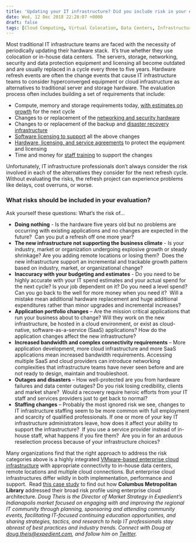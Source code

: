 ```yaml
---
title: 'Updating your IT infrastructure? Did you include risk in your evaluation process?'
date: Wed, 12 Dec 2018 22:28:07 +0000
draft: false
tags: [Cloud Computing, Virtual Colocation, Data Centers, Infrastructure Availability, cloud strategy, SaaS, colocation, IaaS, Infrastructure as a service, Doug Theis, IT infrastructure, hardware refresh cycle, risk mitigation, risk evaluation]
---
```


Most traditional IT infrastructure teams are faced with the necessity of periodically updating their hardware stack.  It’s true whether they use colocation or in-house data centers.  The servers, storage, networking, security and data protection equipment and licensing all become outdated and are usually replaced in a cycle every three to five years. Hardware refresh events are often the change events that cause IT infrastructure teams to consider hyperconverged equipment or cloud infrastructure as alternatives to traditional server and storage hardware. The evaluation process often includes building a set of requirements that include:

*   Compute, memory and storage requirements today, [with estimates on growth](https://www.expedient.com/how-we-help/goals/adapt-to-change/) for the next cycle
*   Changes to or replacement of the [networking and security hardware](https://www.expedient.com/how-we-help/goals/protect-data/)
*   Changes to or replacement of the backup and [disaster recovery infrastructure](https://www.expedient.com/services/managed-services/disaster-recovery/)
*   [Software licensing to support](https://www.expedient.com/how-we-help/goals/increase-productivity/) all the above changes
*   [Hardware, licensing, and service agreements](https://www.expedient.com/how-we-help/challenges/system-dependability/) to protect the equipment and licensing
*   Time and money for [staff training](https://www.expedient.com/how-we-help/challenges/skills-gaps/) to support the changes

Unfortunately, IT infrastructure professionals don’t always consider the risk involved in each of the alternatives they consider for the next refresh cycle.  Without evaluating the risks, the refresh project can experience problems like delays, cost overruns, or worse.

### What risks should be included in your evaluation?

Ask yourself these questions: What’s the risk of…

*   **Doing nothing** - Is the hardware five years old but no problems are occurring with existing applications and no changes are expected in the future?  Can you put a refresh off one more year?
*   **The new infrastructure not supporting the business climate** - Is your industry, market or organization undergoing explosive growth or steady shrinkage? Are you adding remote locations or losing them?  Does the new infrastructure support an incremental and trackable growth pattern based on industry, market, or organizational change?
*   **Inaccuracy with your budgeting and estimates** - Do you need to be highly accurate with your IT spend estimates and your actual spend for the next cycle? Is your job dependent on it? Do you need a level spend?  Can you go back to the well for more money when you need it?  Will a mistake mean additional hardware replacement and huge additional expenditures rather than minor upgrades and incremental increases?
*   **Application portfolio changes** – Are the mission critical applications that run your business about to change? Will they work on the new infrastructure, be hosted in a cloud environment, or exist as cloud-native, software-as-a-service (SaaS) applications? How do the application changes affect the new infrastructure?
*   **Increased bandwidth and complex connectivity requirements** – More application development, more cloud infrastructure and more SaaS applications mean increased bandwidth requirements. Accessing multiple SaaS and cloud providers can introduce networking complexities that infrastructure teams have never seen before and are not ready to design, maintain and troubleshoot.
*   **Outages and disasters** – How well-protected are you from hardware failures and data center outages? Do you risk losing credibility, clients and market share?  Would a recovery require heroic efforts from your IT staff and services providers just to get back to normal?
*   **Staffing changes** – Probably the most ignored risk we see, changes to IT infrastructure staffing seem to be more common with full employment and scarcity of qualified professionals. If one or more of your key IT infrastructure administrators leave, how does it affect your ability to support the infrastructure?  If you use a service provider instead of in-house staff, what happens if you fire them?  Are you in for an arduous reselection process because of your infrastructure choices?

Many organizations find that the right approach to address the risk categories above is a highly integrated [VMware-based enterprise cloud infrastructure](https://www.expedient.com/blog/expedient-announces-vmware-cloud-verified-designation/) with appropriate connectivity to in-house data centers, remote locations and multiple cloud connections. But enterprise cloud infrastructures differ wildly in both implementation, performance and support.  Read [this case study](https://www.expedient.com/resources/columbus-metropolitan-library/) to find out how **Columbus Metropolitan Library** addressed their broad risk profile using enterprise cloud architecture. _Doug Theis is the Director of Market Strategy in Expedient’s Indianapolis market focused on engaging with and improving the regional IT community through planning, sponsoring and attending community events, facilitating IT-focused continuing education opportunities, and sharing strategies, tactics, and research to help IT professionals stay abreast of best practices and industry trends. Connect with Doug at_ [_doug.theis@expedient.com_](mailto:doug.theis@expedient.com)_, and follow him on_ [_Twitter_](https://twitter.com/dougtheis)_._